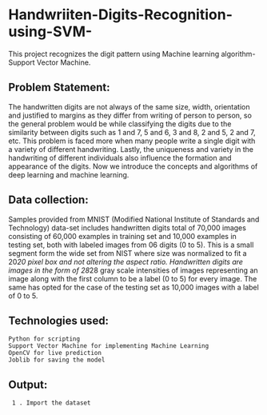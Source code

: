 # Handwriiten-Digits-Recognition-using-SVM-
This project recognizes the digit pattern using Machine learning algorithm-Support Vector Machine. 

## Problem Statement:
The handwritten digits are not always of the same 
size, width, orientation and justified to margins as they differ from writing of person to person, so the general problem would be while classifying the digits due to the similarity between digits such as 1 and 7, 5 and 6, 3 and 8, 2 and 5, 2 and 7, etc. This problem is faced more when many people write a single digit with a variety of different handwriting. Lastly, the uniqueness and variety in the handwriting of different individuals also influence the formation and appearance of the digits. Now we introduce the concepts and algorithms of deep learning and machine learning.

## Data collection:
Samples provided from MNIST (Modified National Institute of Standards and Technology) data-set includes handwritten digits total of 70,000 images consisting of 60,000 examples in training set and 10,000 examples in testing set, both with labeled images from 06 digits (0 to 5). This is a small segment form the wide set from NIST where size was normalized to fit a 20*20 pixel box and not altering the aspect ratio. Handwritten digits are images in the form of 28*28 gray scale intensities of images representing an image along with the first column to be a label (0 to 5) for every image. The same has opted for the case of the testing set as 10,000 images with a label of 0 to 5.

## Technologies used:
```
Python for scripting
Support Vector Machine for implementing Machine Learning
OpenCV for live prediction 
Joblib for saving the model 
```

## Output:
```
 1 . Import the dataset
